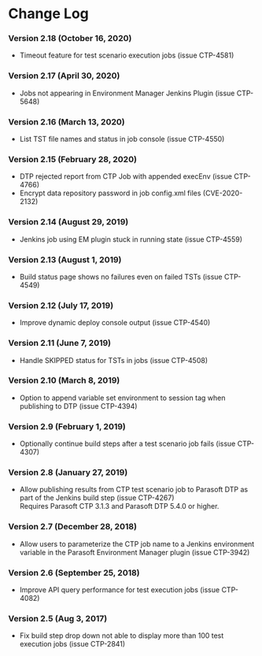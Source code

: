# Change Log

### Version 2.18 (October 16, 2020)

-   Timeout feature for test scenario execution jobs (issue CTP-4581)

### Version 2.17 (April 30, 2020)

-   Jobs not appearing in Environment Manager Jenkins Plugin (issue CTP-5648)

### Version 2.16 (March 13, 2020)

-   List TST file names and status in job console (issue CTP-4550)

### Version 2.15 (February 28, 2020)

-   DTP rejected report from CTP Job with appended execEnv (issue CTP-4766)
-   Encrypt data repository password in job config.xml files (CVE-2020-2132)

### Version 2.14 (August 29, 2019)

-   Jenkins job using EM plugin stuck in running state (issue CTP-4559)

### Version 2.13 (August 1, 2019)

-   Build status page shows no failures even on failed TSTs (issue
    CTP-4549)

### Version 2.12 (July 17, 2019)

-   Improve dynamic deploy console output (issue CTP-4540)

### Version 2.11 (June 7, 2019)

-   Handle SKIPPED status for TSTs in jobs (issue CTP-4508)

### Version 2.10 (March 8, 2019)

-   Option to append variable set environment to session tag when
    publishing to DTP (issue CTP-4394)

### Version 2.9 (February 1, 2019)

-   Optionally continue build steps after a test scenario job
    fails (issue CTP-4307)

### Version 2.8 (January 27, 2019)

-   Allow publishing results from CTP test scenario job to Parasoft
    DTP as part of the Jenkins build step (issue CTP-4267)  
    Requires Parasoft CTP 3.1.3 and Parasoft DTP 5.4.0 or higher.

### Version 2.7 (December 28, 2018)

-   Allow users to parameterize the CTP job name to a Jenkins
    environment variable in the Parasoft Environment Manager
    plugin (issue CTP-3942)

### Version 2.6 (September 25, 2018)

-   Improve API query performance for test execution jobs (issue CTP-4082)

### Version 2.5 (Aug 3, 2017)

-   Fix build step drop down not able to display more than 100 test
    execution jobs (issue CTP-2841)
